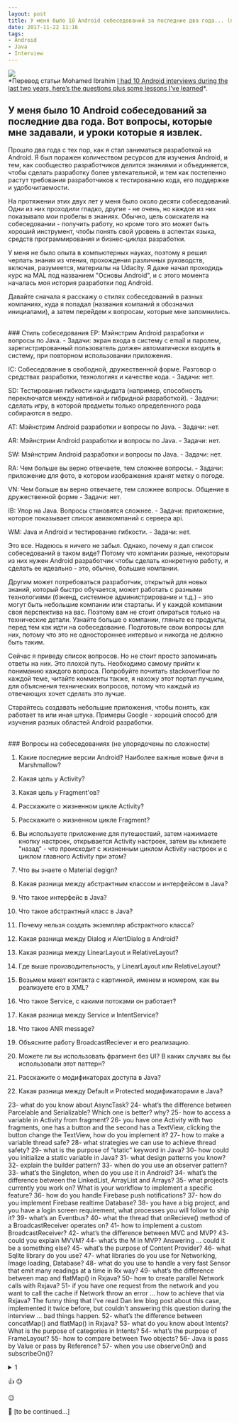 ```yaml
---
layout: post
title: У меня было 10 Android собеседований за последние два года... (перевод)
date: 2017-11-22 11:16
tags:
- Android
- Java
- Interview
---
```

<img src="{{ site.baseurl }}/images/android_interview.jpg">
<br>
*Перевод статьи Mohamed Ibrahim <a href="https://medium.com/@MohamedIsoliman/i-had-10-android-interviews-during-the-last-two-years-heres-the-questions-plus-some-lessons-i-ve-cdc583dfbc65">I had 10 Android interviews during the last two years, here’s the questions plus some lessons I’ve learned</a>*.

## У меня было 10 Android собеседований за последние два года. Вот вопросы, которые мне задавали, и уроки которые я извлек.

Прошло два года с тех пор, как я стал заниматься разработкой на Android. Я был поражен количеством ресурсов для изучения Android, и тем, как сообщество разработчиков делится знаниями и объединяется, чтобы сделать разработку более увлекательной, и тем как постепенно растут требования разработчиков к тестированию кода, его поддержке и удобочитаемости.

На протяжении этих двух лет у меня было около десяти собеседований. Одни из них проходили гладко, другие - не очень, но каждое из них показывало мои пробелы в знаниях. Обычно, цель соискателя на собеседовании - получить работу, но кроме того это может быть хороший инструмент, чтобы понять свой уровень в аспектах языка, средств программирования и бизнес-циклах разработки. 

У меня не было опыта в компьютерных науках, поэтому я решил черпать знания из чтения, прохождения различных руководств, включая, разумеется, материалы на Udacity. Я даже начал проходидь курс на MAL под названием "Основы Android", и с этого момента началась моя история разработки под Android.

Давайте сначала я расскажу о стилях собеседований в разных компаниях, куда я попадал (названия компаний я обозначил инициалами), а затем перейдем к вопросам, которые мне запомнились.

<br>
### Стиль собеседования
EP: Мэйнстрим Android разработки и вопросы по Java. - Задачи: экран входа в систему с email и паролем, зарегистрированный пользователь должен автоматически входить в систему, при повторном использовании приложения.

IC: Собеседование в свободной, дружественной форме. Разговор о средствах разработки, технологиях и качестве кода. - Задачи: нет.

SD: Тестирования гибкости кандидата (например, способность переключатся между нативной и гибридной разработкой). - Задачи: сделать игру, в которой предметы только определенного рода собираются в ведро.

AT: Мэйнстрим Android разработки и вопросы по Java. - Задачи: нет.

AR: Мэйнстрим Android разработки и вопросы по Java. - Задачи: нет.

SW: Мэйнстрим Android разработки и вопросы по Java. - Задачи: нет.

RA: Чем больше вы верно отвечаете, тем сложнее вопросы. - Задачи: приложение для фото, в котором изображения хранят метку о погоде.

VN: Чем больше вы верно отвечаете, тем сложнее вопросы. Общение в дружественной форме - Задачи: нет.

IB: Упор на Java. Вопросы становятся сложнее. - Задачи: приложение, которое показывает список авиакомпаний с сервера api.

WM: Java и Android и тестирование гибкости. - Задачи: нет.

Это все. Надеюсь я ничего не забыл. Однако, почему я дал список собеседований в таком виде? Потому что компании разные, некоторым из них нужен Android разработчик чтобы сделать конкретную работу, и сделать ее идеально - это, обычно, большие компании.

Другим может потребоваться разработчик, открытый для новых знаний, который быстро обучается, может работать с разными технологиями (бэкенд, системное администрирование и т.д.) - это могут быть небольшие компании или стартапы. И у каждой компании своя перспектива на вас. Поэтому вам не стоит опираться только на технические детали. Узнайте больше о компании, гляньте ее продукты, перед тем как идти на собеседование. Подготовьте свои вопросы для них, потому что это не одностороннее интервью и никогда не должно быть таким.

Сейчас я приведу список вопросов. Но не стоит просто запоминать ответы на них. Это плохой путь. Необходимо самому прийти к пониманию каждого вопроса. Попробуйте почитать stackoverflow по каждой теме, читайте комменты также, я нахожу этот портал лучшим, для объяснения технических вопросов, потому что каждый из отвечающих хочет сделать это лучше.

Старайтесь создавать небольшие приложения, чтобы понять, как работает та или иная штука. Примеры Google - хороший способ для изучения разных областей Android разработки.

<br>
### Вопросы на собеседованиях (не упорядочены по сложности)

1. Какие последние версии Android? Наиболее важные новые фичи в Marshmallow?

2. Какая цель у Activity?

3. Какая цель у Fragment'ов?

4. Расскажите о жизненном цикле Activity?

5. Расскажите о жизненном цикле Fragment?

6. Вы используете приложение для путешествий, затем нажимаете кнопку настроек, открывается Activity настроек, затем вы кликаете "назад" - что происходит с жизненным циклом Activity настроек и с циклом главного Activity при этом?

7. Что вы знаете о Material degign?

8. Какая разница между абстрактным классом и интерфейсом в Java?

9. Что такое интерфейс в Java?

10. Что такое абстрактный класс в Java? 

11. Почему нельзя создать экземпляр абстрактного класса?

12. Какая разница между Dialog и AlertDialog в Android?

13. Какая разница между LinearLayout и RelativeLayout?

14. Где выше производительность, у LinearLayout или RelativeLayout?

15. Возьмем макет контакта с картинкой, именем и номером, как вы реализуете его в XML?

16. Что такое Service, с какими потоками он работает?

17. Какая разница между Service и IntentService?

18. Что такое ANR message?

19. Объясните работу BroadcastReciever и его реализацию.

20. Можете ли вы использовать фрагмент без UI? В каких случаях вы бы использовали этот паттерн?

21. Расскажите о модификаторах доступа в Java?

22. Какая разница между Default и Protected модификаторами в Java?

23- what do you know about AsyncTask?
24- what’s the difference between Parcelable and Serializable? Which one is better? why?
25- how to access a variable in Activity from fragment?
26- you have one Activity with two fragments, one has a button and the second has a TextView, clicking the button change the TextView, how do you implement it?
27- how to make a variable thread safe?
28- what strategies we can use to achieve thread safety?
29- what is the purpose of “static” keyword in Java?
30- how could you initialize a static variable in Java?
31- what design patterns you know?
32- explain the builder pattern?
33- when do you use an observer pattern?
33- what’s the Singleton, when do you use it in Android?
34- what’s the difference between the LinkedList, ArrayList and Arrays?
35- what projects currently you work on? What is your workflow to implement a specific feature?
36- how do you handle Firebase push notifications?
37- how do you implement Firebase realtime Database?
38- you have a big project, and you have a login screen requirement, what processes you will follow to ship it?
39- what’s an Eventbus?
40- what the thread that onRecieve() method of a BroadcastReceiver operates on?
41- how to implement a custom BroadcastReceiver?
42- what’s the difference between MVC and MVP?
43- could you explain MVVM?
44- what’s the M in MVP? Answering … could it be a something else?
45- what’s the purpose of Content Provider?
46- what Sqlite library do you use?
47- what libraries do you use for Networking, Image loading, Database?
48- what do you use to handle a very fast Sensor that emit many readings at a time in Rx way?
49- what’s the difference between map and flatMap() in Rxjava?
50- how to create parallel Network calls with Rxjava?
51- if you have one request from the network and you want to call the cache if Network throw an error … how to achieve that via Rxjava?
The funny thing that I’ve read Dan lew blog post about this case, implemented it twice before, but couldn’t answering this question during the interview … bad things happen.
52- what’s the difference between concatMap() and flatMap() in Rxjava?
53- what do you know about Intents? What is the purpose of categories in Intents?
54- what’s the purpose of FrameLayout?
55- how to compare between Two objects?
56- Java is pass by Value or pass by Reference?
57- when you use observeOn() and subscribeOn()?

<details>
   <summary>1</summary>
   <p>2</p>
</details>

:+1:
:sweat:

:wink:

:triumph:
[to be continued...]
